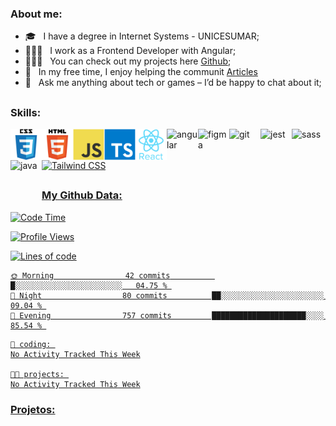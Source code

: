

### About me:

- :mortar_board: &nbsp; I have a degree in Internet Systems - UNICESUMAR; 
- 👨🏻‍💻 &nbsp; I work as a Frontend Developer with Angular;
- 👨🏻‍💻 &nbsp; You can check out my projects here [Github](https://github.com/SuetamId?tab=repositories);
- 📝 &nbsp; In my free time, I enjoy helping the communit [Articles](https://dev.to/mateus_oliveira_)
- 💬 &nbsp; Ask me anything about tech or games – I’d be happy to chat about it;


## <!-- Skills -->

### Skills: 
<p align="left">
<a href="https://www.w3schools.com/css/" target="_blank" rel="noreferrer">
<img align="left" src="https://raw.githubusercontent.com/devicons/devicon/master/icons/css3/css3-original-wordmark.svg" alt="css3" width="50" height="50"/>
</a>
<a href="https://www.w3.org/html/" target="_blank" rel="noreferrer"> <img  align="left" src="https://raw.githubusercontent.com/devicons/devicon/master/icons/html5/html5-original-wordmark.svg" alt="html5" width="50" height="50"/>
</a>
<a href="https://developer.mozilla.org/en-US/docs/Web/JavaScript" target="_blank" rel="noreferrer"> <img align="left" src="https://raw.githubusercontent.com/devicons/devicon/master/icons/javascript/javascript-original.svg" alt="javascript" width="50" height="50"/>
<a href="https://www.typescriptlang.org/" target="_blank" rel="noreferrer"> <img  align="left" src="https://raw.githubusercontent.com/devicons/devicon/master/icons/typescript/typescript-original.svg" alt="typescript" width="50" height="50"/> 
</a>
<a href="https://reactjs.org/" target="_blank" rel="noreferrer"> <img align="left" src="https://raw.githubusercontent.com/devicons/devicon/master/icons/react/react-original-wordmark.svg" alt="react" width="50" height="50"/>
</a>
 <a href="https://angular.io/start" target="_blank" rel="noreferrer"> <img align="left" src="https://cdn.jsdelivr.net/gh/devicons/devicon/icons/angularjs/angularjs-original.svg" alt="angular" width="50" height="50"/>
</a>
<a href="https://www.figma.com/" target="_blank" rel="noreferrer"> <img align="left" src="https://www.vectorlogo.zone/logos/figma/figma-icon.svg" alt="figma" width="50" height="50"/>
</a>
<a href="https://git-scm.com/" target="_blank" rel="noreferrer"> <img align="left" src="https://www.vectorlogo.zone/logos/git-scm/git-scm-icon.svg" alt="git" width="50" height="50"/>
</a>
<a href="https://jestjs.io/pt-BR/" target="_blank" rel="noreferrer"> <img align="left" src="https://user-images.githubusercontent.com/25181517/187955005-f4ca6f1a-e727-497b-b81b-93fb9726268e.png" alt="jest" width="50" height="50"/>
</a>
  <a href="https://sass-lang.com/" target="_blank" rel="noreferrer"> <img align="left" src="https://user-images.githubusercontent.com/25181517/192158956-48192682-23d5-4bfc-9dfb-6511ade346bc.png" alt="sass" width="50" height="50"/>
</a>
  </a>
    <a href="https://tailwindcss.com/" target="_blank" rel="noreferrer"> <img width="50" src="https://user-images.githubusercontent.com/25181517/202896760-337261ed-ee92-4979-84c4-d4b829c7355d.png" alt="Tailwind CSS" title="Tailwind CSS"/>
</a>
  </a>
  <a href="https://www.java.com/pt-BR/" target="_blank" rel="noreferrer"> <img align="left" src="https://user-images.githubusercontent.com/25181517/117201156-9a724800-adec-11eb-9a9d-3cd0f67da4bc.png" alt="java" width="50" height="50"/>
</p>

##

<!-- Status -->
### My Github Data:
<!--START_SECTION:waka-->
![Code Time](http://img.shields.io/badge/Code%20Time-212%20hrs%2018%20mins-blue)

![Profile Views](http://img.shields.io/badge/Profile%20Views-0-blue)

![Lines of code](https://img.shields.io/badge/From%20Hello%20World%20I%27ve%20Written-88.8%20thousand%20lines%20of%20code-blue)


```text
🌞 Morning                42 commits          █░░░░░░░░░░░░░░░░░░░░░░░░   04.75 % 
🌙 Night                  80 commits          ██░░░░░░░░░░░░░░░░░░░░░░░   09.04 % 
🌃 Evening                757 commits         █████████████████████░░░░   85.54 % 
```

```text
💬 coding: 
No Activity Tracked This Week

🐱‍💻 projects: 
No Activity Tracked This Week
```

###  Projetos:

